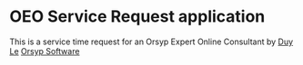 # OEO Service Request application

This is a service time request for an Orsyp Expert Online Consultant
by [Duy Le](duy@orsyp.com)
[Orsyp Software](http://orsyp.com/)